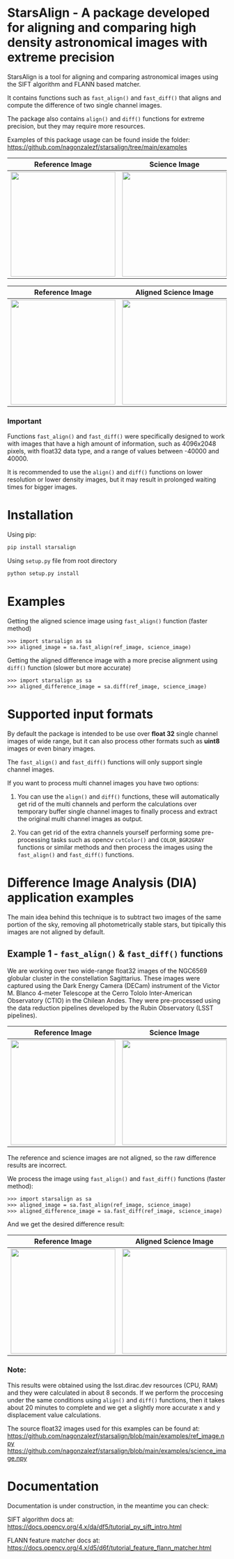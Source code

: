 # StarsAlign - A package developed for aligning and comparing high density astronomical images with extreme precision

StarsAlign is a tool for aligning and comparing astronomical images using the SIFT algorithm and FLANN based matcher.

It contains functions such as ```fast_align()``` and ```fast_diff()``` that aligns and compute the difference of two single channel images.

The package also contains ```align()``` and ```diff()``` functions for extreme precision, but they may require more resources.

Examples of this package usage can be found inside the folder: https://github.com/nagonzalezf/starsalign/tree/main/examples

| Reference Image  | Science Image | Raw Difference Image |
| ------------- | ------------- | ------------- |
| <img src="https://i.ibb.co/hDQhcy7/001-ref-image.png" width="240">  | <img src="https://i.ibb.co/kmGznJg/002-science-image.png" width="240">  | <img src="https://i.ibb.co/LPXqhCy/003-raw-diff-image.png" width="240">  |

| Reference Image  | Aligned Science Image | Aligned Difference Image |
| ------------- | ------------- | ------------- |
| <img src="https://i.ibb.co/hDQhcy7/001-ref-image.png" width="240">  | <img src="https://i.ibb.co/CtHtLbb/004-aligned-image.png" width="240">  | <img src="https://i.ibb.co/vPs7zLD/005-diff-image.png" width="240">  |

### Important ###

Functions ```fast_align()``` and ```fast_diff()``` were specifically designed to work with images that have a high amount of information, such as 4096x2048 pixels, with float32 data type, and a range of values between -40000 and 40000.

It is recommended to use the ```align()``` and ```diff()``` functions on lower resolution or lower density images, but it may result in prolonged waiting times for bigger images.

# Installation

Using pip:

```bash
pip install starsalign
```

Using ```setup.py``` file from root directory

```bash
python setup.py install
```
# Examples

Getting the aligned science image using ```fast_align()``` function (faster method)
```
>>> import starsalign as sa
>>> aligned_image = sa.fast_align(ref_image, science_image)
```

Getting the aligned difference image with a more precise alignment using ```diff()``` function (slower but more accurate)
```
>>> import starsalign as sa
>>> aligned_difference_image = sa.diff(ref_image, science_image)
```
# Supported input formats

By default the package is intended to be use over **float 32** single channel images of wide range, but it can also process other formats such as **uint8** images or even binary images.

The ```fast_align()``` and ```fast_diff()``` functions will only support single channel images.

If you want to process multi channel images you have two options:

1. You can use the ```align()``` and ```diff()``` functions, these will automatically get rid of the multi channels and perform the calculations over temporary buffer single channel images to finally process and extract the original multi channel images as output.

2. You can get rid of the extra channels yourself performing some pre-processing tasks such as opencv ```cvtColor()``` and ```COLOR_BGR2GRAY``` functions or similar methods and then process the images using the ```fast_align()``` and ```fast_diff()``` functions.

# Difference Image Analysis (DIA) application examples

The main idea behind this technique is to subtract two images of the same portion of the sky, removing all photometrically stable stars, but tipically this images are not aligned by default.

## Example 1 - ```fast_align()``` & ```fast_diff()``` functions

We are working over two wide-range float32 images of the NGC6569 globular cluster in the constellation Sagittarius. These images were captured using the Dark Energy Camera (DECam) instrument of the Victor M. Blanco 4-meter Telescope at the Cerro Tololo Inter-American Observatory (CTIO) in the Chilean Andes. They were pre-processed using the data reduction pipelines developed by the Rubin Observatory (LSST pipelines).

| Reference Image  | Science Image | Raw Difference Image |
| ------------- | ------------- | ------------- |
| <img src="https://i.ibb.co/bQsdzKh/001-ref-image.png" width="240">  | <img src="https://i.ibb.co/R7z22P0/002-science-image.png" width="240">  | <img src="https://i.ibb.co/9yPDhMk/003-raw-diff-image.png" width="240">  |

The reference and science images are not aligned, so the raw difference results are incorrect.

We process the image using ```fast_align()``` and ```fast_diff()``` functions (faster method):

```
>>> import starsalign as sa
>>> aligned_image = sa.fast_align(ref_image, science_image)
>>> aligned_difference_image = sa.fast_diff(ref_image, science_image)
```
And we get the desired difference result:

| Reference Image  | Aligned Science Image | Aligned Difference Image |
| ------------- | ------------- | ------------- |
| <img src="https://i.ibb.co/bQsdzKh/001-ref-image.png" width="240">  | <img src="https://i.ibb.co/d49V0Zc/004-aligned-image.png" width="240">  | <img src="https://i.ibb.co/GCy1qKc/005-diff-image.png" width="240">  |

### Note: ###
This results were obtained using the lsst.dirac.dev resources (CPU, RAM) and they were calculated in about 8 seconds. If we perform the proccesing under the same conditions using ```align()``` and ```diff()``` functions, then it takes about 20 minutes to complete and we get a slightly more accurate x and y displacement value calculations.

The source float32 images used for this examples can be found at:
https://github.com/nagonzalezf/starsalign/blob/main/examples/ref_image.npy
https://github.com/nagonzalezf/starsalign/blob/main/examples/science_image.npy

# Documentation

Documentation is under construction, in the meantime you can check:

SIFT algorithm docs at: https://docs.opencv.org/4.x/da/df5/tutorial_py_sift_intro.html

FLANN feature matcher docs at: https://docs.opencv.org/4.x/d5/d6f/tutorial_feature_flann_matcher.html
